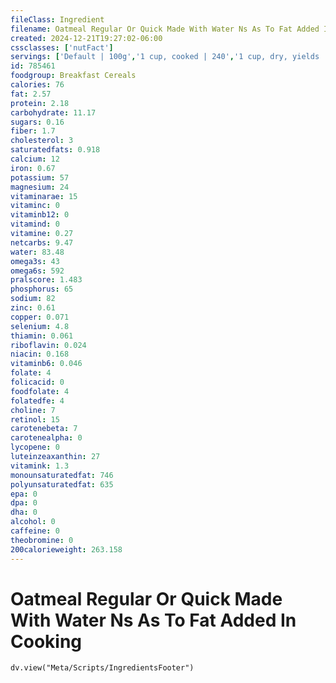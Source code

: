 ```yaml
---
fileClass: Ingredient
filename: Oatmeal Regular Or Quick Made With Water Ns As To Fat Added In Cooking
created: 2024-12-21T19:27:02-06:00
cssclasses: ['nutFact']
servings: ['Default | 100g','1 cup, cooked | 240','1 cup, dry, yields | 485','1 oz, dry, yields | 170']
id: 785461
foodgroup: Breakfast Cereals
calories: 76
fat: 2.57
protein: 2.18
carbohydrate: 11.17
sugars: 0.16
fiber: 1.7
cholesterol: 3
saturatedfats: 0.918
calcium: 12
iron: 0.67
potassium: 57
magnesium: 24
vitaminarae: 15
vitaminc: 0
vitaminb12: 0
vitamind: 0
vitamine: 0.27
netcarbs: 9.47
water: 83.48
omega3s: 43
omega6s: 592
pralscore: 1.483
phosphorus: 65
sodium: 82
zinc: 0.61
copper: 0.071
selenium: 4.8
thiamin: 0.061
riboflavin: 0.024
niacin: 0.168
vitaminb6: 0.046
folate: 4
folicacid: 0
foodfolate: 4
folatedfe: 4
choline: 7
retinol: 15
carotenebeta: 7
carotenealpha: 0
lycopene: 0
luteinzeaxanthin: 27
vitamink: 1.3
monounsaturatedfat: 746
polyunsaturatedfat: 635
epa: 0
dpa: 0
dha: 0
alcohol: 0
caffeine: 0
theobromine: 0
200calorieweight: 263.158
---
```


# Oatmeal Regular Or Quick Made With Water Ns As To Fat Added In Cooking

```dataviewjs
dv.view("Meta/Scripts/IngredientsFooter")
```